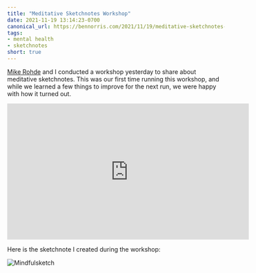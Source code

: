 ```yaml
---
title: "Meditative Sketchnotes Workshop"
date: 2021-11-19 13:14:23-0700
canonical_url: https://bennorris.com/2021/11/19/meditative-sketchnotes-workshop
tags:
- mental health
- sketchnotes
short: true
---
```


[Mike Rohde](https://rohdesign.com) and I conducted a workshop yesterday to share about meditative sketchnotes. This was our first time running this workshop, and while we learned a few things to improve for the next run, we were happy with how it turned out.

<iframe width="560" height="315" src="https://www.youtube-nocookie.com/embed/F9gUNLwOfOk" frameborder="0" allow="accelerometer; autoplay; encrypted-media; gyroscope; picture-in-picture" allowfullscreen></iframe>

Here is the sketchnote I created during the workshop:

![Mindfulsketch](https://media.bennorris.com/images/mentalworkhealth/posts/meditative-sketchnote-live-example.jpg)
